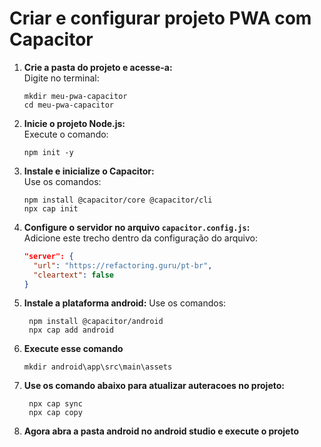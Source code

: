 # Criar e configurar projeto PWA com Capacitor

1. **Crie a pasta do projeto e acesse-a:**  
   Digite no terminal:
   ```
   mkdir meu-pwa-capacitor  
   cd meu-pwa-capacitor
   ```

2. **Inicie o projeto Node.js:**  
   Execute o comando:  
   ```
   npm init -y
   ```

3. **Instale e inicialize o Capacitor:**  
   Use os comandos:  
   ```
   npm install @capacitor/core @capacitor/cli  
   npx cap init
   ```

4. **Configure o servidor no arquivo `capacitor.config.js`:**  
   Adicione este trecho dentro da configuração do arquivo:

   ```json
   "server": {
     "url": "https://refactoring.guru/pt-br",
     "cleartext": false
   }
   ```

5. **Instale a plataforma android:**
   Use os comandos:
   
   ```
    npm install @capacitor/android
    npx cap add android
   ```

6. **Execute esse comando**

   ```
   mkdir android\app\src\main\assets
   ```

7. **Use os comando abaixo para atualizar auteracoes no projeto:** 

   ```
    npx cap sync
    npx cap copy
   ```

8. **Agora abra a pasta android no android studio e execute o projeto** 


